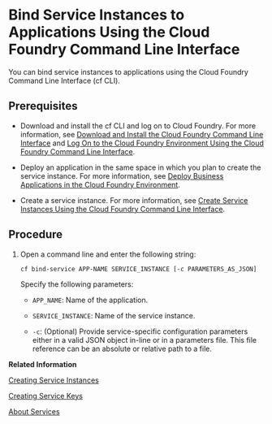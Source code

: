 <!-- loio296cd5945fd84d7d91061b2b2bcacb93 -->

# Bind Service Instances to Applications Using the Cloud Foundry Command Line Interface

You can bind service instances to applications using the Cloud Foundry Command Line Interface \(cf CLI\).



<a name="loio296cd5945fd84d7d91061b2b2bcacb93__prereq_wqc_ksm_qbb"/>

## Prerequisites

-   Download and install the cf CLI and log on to Cloud Foundry. For more information, see [Download and Install the Cloud Foundry Command Line Interface](../50-administration-and-ops/download-and-install-the-cloud-foundry-command-line-interface-4ef907a.md) and [Log On to the Cloud Foundry Environment Using the Cloud Foundry Command Line Interface](../50-administration-and-ops/log-on-to-the-cloud-foundry-environment-using-the-cloud-foundry-command-line-interface-7a37d66.md).

-   Deploy an application in the same space in which you plan to create the service instance. For more information, see [Deploy Business Applications in the Cloud Foundry Environment](deploy-business-applications-in-the-cloud-foundry-environment-4946ea5.md).

-   Create a service instance. For more information, see [Create Service Instances Using the Cloud Foundry Command Line Interface](create-service-instances-using-the-cloud-foundry-command-line-interface-a872531.md).




## Procedure

1.  Open a command line and enter the following string:

    ```
    cf bind-service APP-NAME SERVICE_INSTANCE [-c PARAMETERS_AS_JSON]
    ```

    Specify the following parameters:

    -   `APP_NAME`: Name of the application.

    -   `SERVICE_INSTANCE`: Name of the service instance.

    -   `-c`: \(Optional\) Provide service-specific configuration parameters either in a valid JSON object in-line or in a parameters file. This file reference can be an absolute or relative path to a file.



**Related Information**  


[Creating Service Instances](creating-service-instances-8221b74.md "Use the SAP BTP cockpit or the Cloud Foundry Command Line Interface to create service instances:")

[Creating Service Keys](creating-service-keys-4514a14.md "You can use service keys to generate credentials to communicate directly with a service instance. Once you configure them for your service, local clients, apps in other spaces, or entities outside your deployment can access your service with these keys.")

[About Services](about-services-d1d0fc8.md "In the Cloud Foundry environment, you usually enable services by creating a service instance using either the SAP BTP cockpit or the Cloud Foundry command line interface (cf CLI), and binding that instance to your application.")

